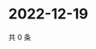 # 2022-12-19

共 0 条

<!-- BEGIN WEIBO -->
<!-- 最后更新时间 Mon Dec 19 2022 02:15:33 GMT+0800 (China Standard Time) -->

<!-- END WEIBO -->
